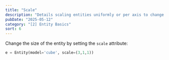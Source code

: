 ```yaml
---
title: "Scale"
description: "Details scaling entities uniformly or per axis to change their size within the scene."
pubDate: "2025-05-12"
category: "[2] Entity Basics"
sort: 6
---
```


Change the size of the entity by setting the `scale` attribute:

```python
e = Entity(model='cube', scale=(3,1,1))
```
